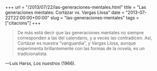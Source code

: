 +++
url = "/2013/07/22/las-generaciones-mentales.html"
title = "Las generaciones mentales: Cortázar vs. Vargas Llosa"
date = "2013-07-22T22:00:00+00:00"
slug = "las-generaciones-mentales"
tags = ["citacions"]
+++

> De más está decir que las generaciones mentales no siempre corresponden a las del calendario, y a veces las contradicen. Así, Cortázar es nuestra “vanguardia”, y Vargas Llosa, aunque experimenta brillantemente con las formas de la novela, es un tradicionalista.

—Luis Harss, *Los nuestros* (1966).